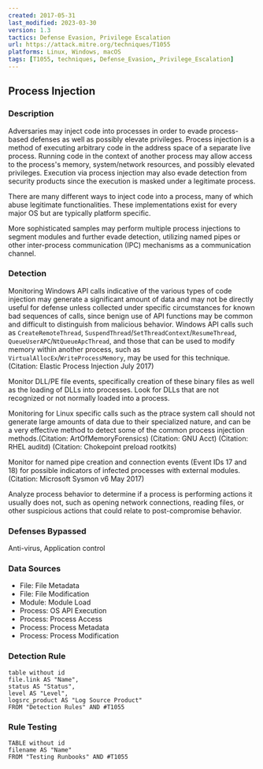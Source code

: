 ```yaml
---
created: 2017-05-31
last_modified: 2023-03-30
version: 1.3
tactics: Defense Evasion, Privilege Escalation
url: https://attack.mitre.org/techniques/T1055
platforms: Linux, Windows, macOS
tags: [T1055, techniques, Defense_Evasion,_Privilege_Escalation]
---
```


## Process Injection

### Description

Adversaries may inject code into processes in order to evade process-based defenses as well as possibly elevate privileges. Process injection is a method of executing arbitrary code in the address space of a separate live process. Running code in the context of another process may allow access to the process's memory, system/network resources, and possibly elevated privileges. Execution via process injection may also evade detection from security products since the execution is masked under a legitimate process. 

There are many different ways to inject code into a process, many of which abuse legitimate functionalities. These implementations exist for every major OS but are typically platform specific. 

More sophisticated samples may perform multiple process injections to segment modules and further evade detection, utilizing named pipes or other inter-process communication (IPC) mechanisms as a communication channel. 

### Detection

Monitoring Windows API calls indicative of the various types of code injection may generate a significant amount of data and may not be directly useful for defense unless collected under specific circumstances for known bad sequences of calls, since benign use of API functions may be common and difficult to distinguish from malicious behavior. Windows API calls such as <code>CreateRemoteThread</code>, <code>SuspendThread</code>/<code>SetThreadContext</code>/<code>ResumeThread</code>, <code>QueueUserAPC</code>/<code>NtQueueApcThread</code>, and those that can be used to modify memory within another process, such as <code>VirtualAllocEx</code>/<code>WriteProcessMemory</code>, may be used for this technique.(Citation: Elastic Process Injection July 2017) 

Monitor DLL/PE file events, specifically creation of these binary files as well as the loading of DLLs into processes. Look for DLLs that are not recognized or not normally loaded into a process. 

Monitoring for Linux specific calls such as the ptrace system call should not generate large amounts of data due to their specialized nature, and can be a very effective method to detect some of the common process injection methods.(Citation: ArtOfMemoryForensics)  (Citation: GNU Acct)  (Citation: RHEL auditd)  (Citation: Chokepoint preload rootkits) 

Monitor for named pipe creation and connection events (Event IDs 17 and 18) for possible indicators of infected processes with external modules.(Citation: Microsoft Sysmon v6 May 2017) 

Analyze process behavior to determine if a process is performing actions it usually does not, such as opening network connections, reading files, or other suspicious actions that could relate to post-compromise behavior. 

### Defenses Bypassed

Anti-virus, Application control

### Data Sources

  - File: File Metadata
  -  File: File Modification
  -  Module: Module Load
  -  Process: OS API Execution
  -  Process: Process Access
  -  Process: Process Metadata
  -  Process: Process Modification
### Detection Rule

```dataview
table without id
file.link AS "Name",
status AS "Status",
level AS "Level",
logsrc_product AS "Log Source Product"
FROM "Detection Rules" AND #T1055
```

### Rule Testing

```dataview
TABLE without id
filename AS "Name"
FROM "Testing Runbooks" AND #T1055
```
